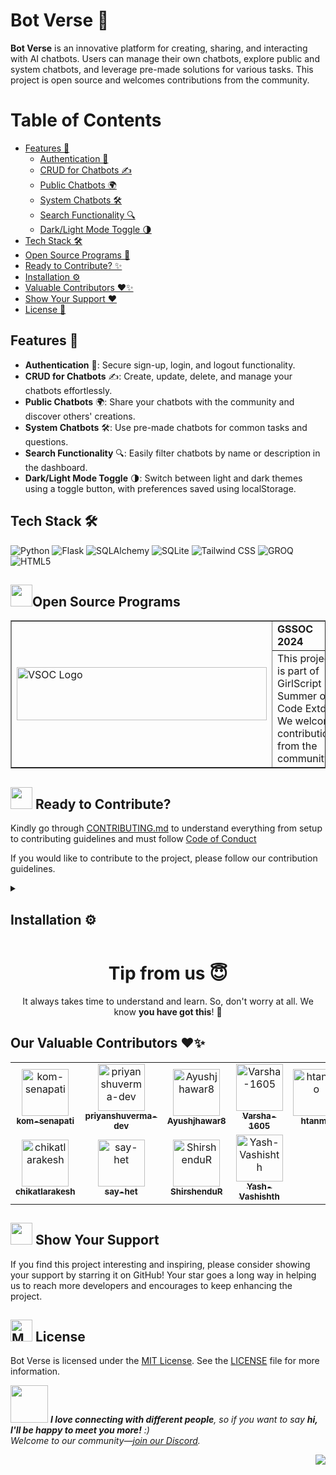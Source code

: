 # Bot Verse 🚀

**Bot Verse** is an innovative platform for creating, sharing, and interacting with AI chatbots. Users can manage their own chatbots, explore public and system chatbots, and leverage pre-made solutions for various tasks. This project is open source and welcomes contributions from the community.

# Table of Contents

- [Features 🌟](#features-🌟)
   - [Authentication 🔐](#authentication-🔐)
   - [CRUD for Chatbots ✍️](#crud-for-chatbots-✍️)
   - [Public Chatbots 🌍](#public-chatbots-🌍)
   - [System Chatbots 🛠️](#system-chatbots-🛠️)
   - [Search Functionality 🔍](#search-functionality-🔍)
   - [Dark/Light Mode Toggle 🌗](#darklight-mode-toggle-🌗)
- [Tech Stack 🛠️](#tech-stack-🛠️)
- [Open Source Programs 💪](#open-source-programs-💪)
- [Ready to Contribute? ✨](#ready-to-contribute-✨)
- [Installation ⚙️](#installation-⚙️)
- [Valuable Contributors ❤️✨](#our-valuable-contributors-❤️✨)
- [Show Your Support ❤️](#show-your-support-❤️)
- [License 📄](#license-📄)
  
## Features 🌟

- **Authentication** 🔐: Secure sign-up, login, and logout functionality.
- **CRUD for Chatbots** ✍️: Create, update, delete, and manage your chatbots effortlessly.
- **Public Chatbots** 🌍: Share your chatbots with the community and discover others' creations.
- **System Chatbots** 🛠️: Use pre-made chatbots for common tasks and questions.
- **Search Functionality** 🔍: Easily filter chatbots by name or description in the dashboard.
- **Dark/Light Mode Toggle** 🌗: Switch between light and dark themes using a toggle button, with preferences saved using localStorage.
  
## Tech Stack 🛠️

![Python](https://img.shields.io/badge/-Python-3776AB?logo=python&logoColor=white)
![Flask](https://img.shields.io/badge/-Flask-000000?logo=flask&logoColor=white)
![SQLAlchemy](https://img.shields.io/badge/-SQLAlchemy-0B0B0B?logo=sqlalchemy&logoColor=white)
![SQLite](https://img.shields.io/badge/-SQLite-003B57?logo=sqlite&logoColor=white)
![Tailwind CSS](https://img.shields.io/badge/-Tailwind%20CSS-38B2AC?logo=tailwind-css&logoColor=white)
![GROQ](https://img.shields.io/badge/-GROQ-006D77?logo=groq&logoColor=white)
![HTML5](https://img.shields.io/badge/-HTML5-E34F26?logo=html5&logoColor=white)


<div>
   <h2><img src="https://fonts.gstatic.com/s/e/notoemoji/latest/1f4aa/512.webp" width="35" height="35" >Open Source Programs</h2>
</div>
<table border="1" cellpadding="10">
    <tr>
        <td rowspan="2">
            <img src="https://gssoc.girlscript.tech/GS_logo_White.svg" alt="VSOC Logo" width="400" height="85">
        </td>
        <td>
            <strong>GSSOC 2024</strong>
        </td>
    </tr>
    <tr>
        <td>
            This project is part of GirlScript Summer of Code Extd. We welcome contributions from the community.
        </td>
    </tr>
</table>

<div>
  <h2><img src="https://fonts.gstatic.com/s/e/notoemoji/latest/1f31f/512.webp" width="35" height="35"> Ready to Contribute?</h2>
</div>

Kindly go through [CONTRIBUTING.md](CONTRIBUTING.md) to understand everything from setup to contributing guidelines and must follow [Code of Conduct](CODE_OF_CONDUCT.md)

If you would like to contribute to the project, please follow our contribution guidelines.

<details>
   <summary><h2>Installation ⚙️</h2></summary>
   
To set up and run Bot Verse locally, follow these steps:

1. **Clone the Repository:**

   ```bash
   git clone https://github.com/kom-senapati/bot-verse.git
   cd bot-verse
   ```

2. **Create a Virtual Environment:**

   ```bash
   python -m venv .venv
   ```

3. **Activate the Virtual Environment:**

   - **On Windows:**

     ```bash
     source .venv/Scripts/activate
     ```

   - **On macOS/Linux:**

     ```bash
     source .venv/bin/activate
     ```

4. **Install Dependencies:**

   ```bash
   pip install -r requirements.txt
   ```

5. **Set Up the Environment Variables:**

   Create a `.env` file in the root directory of the project and add the required environment variables:

   ```
   GROQ_API_KEY=your_groq_api_key
   ```

6. **Initialize the Database:**

   ```bash
   flask db init
   ```

7. **Apply Database Migrations:**

   ```bash
   flask db migrate -m "Initial migration"
   flask db upgrade
   ```

8. **Run the Application:**

   ```bash
   python run.py
   ```

   The application will be available at `http://127.0.0.1:5000`.
</details>

<div align="center">
  <h1>Tip from us 😇</h1>
  <p>It always takes time to understand and learn. So, don't worry at all. We know <b>you have got this</b>! 💪</p>
</div>

## Our Valuable Contributors ❤️✨

<!-- readme: contributors -start -->
<table>
	<tbody>
		<tr>
            <td align="center">
                <a href="https://github.com/kom-senapati">
                    <img src="https://avatars.githubusercontent.com/u/92045934?v=4" width="75;" alt="kom-senapati"/>
                    <br />
                    <sub><b>kom-senapati</b></sub>
                </a>
            </td>
            <td align="center">
                <a href="https://github.com/priyanshuverma-dev">
                    <img src="https://avatars.githubusercontent.com/u/112266318?v=4" width="75;" alt="priyanshuverma-dev"/>
                    <br />
                    <sub><b>priyanshuverma-dev</b></sub>
                </a>
            </td>
            <td align="center">
                <a href="https://github.com/Ayushjhawar8">
                    <img src="https://avatars.githubusercontent.com/u/111112495?v=4" width="75;" alt="Ayushjhawar8"/>
                    <br />
                    <sub><b>Ayushjhawar8</b></sub>
                </a>
            </td>
            <td align="center">
                <a href="https://github.com/Varsha-1605">
                    <img src="https://avatars.githubusercontent.com/u/140236223?v=4" width="75;" alt="Varsha-1605"/>
                    <br />
                    <sub><b>Varsha-1605</b></sub>
                </a>
            </td>
            <td align="center">
                <a href="https://github.com/htanmo">
                    <img src="https://avatars.githubusercontent.com/u/145841395?v=4" width="75;" alt="htanmo"/>
                    <br />
                    <sub><b>htanmo</b></sub>
                </a>
            </td>
            <td align="center">
                <a href="https://github.com/PYIArun">
                    <img src="https://avatars.githubusercontent.com/u/65664667?v=4" width="75;" alt="PYIArun"/>
                    <br />
                    <sub><b>PYIArun</b></sub>
                </a>
            </td>
            <td align="center">
                <a href="https://github.com/Rahul-AkaVector">
                    <img src="https://avatars.githubusercontent.com/u/90543113?v=4" width="75;" alt="Rahul-AkaVector"/>
                    <br />
                    <sub><b>Rahul-AkaVector</b></sub>
                </a>
            </td>
            <td align="center">
                <a href="https://github.com/yashksaini-coder">
                    <img src="https://avatars.githubusercontent.com/u/115717039?v=4" width="75;" alt="yashksaini-coder"/>
                    <br />
                    <sub><b>yashksaini-coder</b></sub>
                </a>
            </td>
            <td align="center">
                <a href="https://github.com/ananyag309">
                    <img src="https://avatars.githubusercontent.com/u/145869907?v=4" width="75;" alt="ananyag309"/>
                    <br />
                    <sub><b>ananyag309</b></sub>
                </a>
            </td>
            <td align="center">
                <a href="https://github.com/archanasingh11">
                    <img src="https://avatars.githubusercontent.com/u/114737464?v=4" width="75;" alt="archanasingh11"/>
                    <br />
                    <sub><b>archanasingh11</b></sub>
                </a>
            </td>
		</tr>
		<tr>
            <td align="center">
                <a href="https://github.com/chikatlarakesh">
                    <img src="https://avatars.githubusercontent.com/u/178009894?v=4" width="75;" alt="chikatlarakesh"/>
                    <br />
                    <sub><b>chikatlarakesh</b></sub>
                </a>
            </td>
            <td align="center">
                <a href="https://github.com/say-het">
                    <img src="https://avatars.githubusercontent.com/u/71073587?v=4" width="75;" alt="say-het"/>
                    <br />
                    <sub><b>say-het</b></sub>
                </a>
            </td>
            <td align="center">
                <a href="https://github.com/ShirshenduR">
                    <img src="https://avatars.githubusercontent.com/u/94801572?v=4" width="75;" alt="ShirshenduR"/>
                    <br />
                    <sub><b>ShirshenduR</b></sub>
                </a>
            </td>
            <td align="center">
                <a href="https://github.com/Yash-Vashishth">
                    <img src="https://avatars.githubusercontent.com/u/182007051?v=4" width="75;" alt="Yash-Vashishth"/>
                    <br />
                    <sub><b>Yash-Vashishth</b></sub>
                </a>
            </td>
		</tr>
	<tbody>
</table>
<!-- readme: contributors -end -->


<div>
  <h2><img src="https://fonts.gstatic.com/s/e/notoemoji/latest/2764_fe0f/512.webp" width="35" height="35"> Show Your Support</h2>
</div>

If you find this project interesting and inspiring, please consider showing your support by starring it on GitHub! Your star goes a long way in helping us to reach more developers and encourages to keep enhancing the project.

<div>
  <h2><img src="https://raw.githubusercontent.com/Tarikul-Islam-Anik/Telegram-Animated-Emojis/main/Objects/Memo.webp" alt="Memo" width="35" height="35" /> License</h2>
</div>

Bot Verse is licensed under the [MIT License](LICENSE). See the [LICENSE](LICENSE) file for more information.

 <img src="https://media.giphy.com/media/LnQjpWaON8nhr21vNW/giphy.gif" width="60"> <em><b>I love connecting with different people</b>, so if you want to say <b>hi, I'll be happy to meet you more!</b> :)<br> Welcome to our community—<a href="https://discord.gg/xhFGrRPvnV" target="_blank">join our Discord</a>.</em>

 <a href="#top"><img src="https://img.shields.io/badge/-Back%20to%20Top-red?style=for-the-badge" align="right"/></a>



